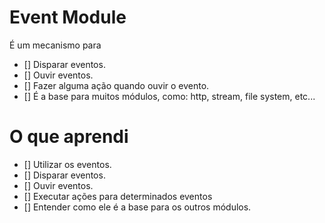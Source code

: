 # Event Module

É um mecanismo para

- [] Disparar eventos.
- [] Ouvir eventos.
- [] Fazer alguma ação quando ouvir o evento.
- [] É a base para muitos módulos, como: http, stream, file system, etc...

# O que aprendi

- [] Utilizar os eventos.
- [] Disparar eventos.
- [] Ouvir eventos.
- [] Executar ações para determinados eventos
- [] Entender como ele é a base para os outros módulos.
